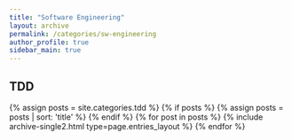 ```yaml
---
title: "Software Engineering"
layout: archive
permalink: /categories/sw-engineering
author_profile: true
sidebar_main: true
---
```


## TDD
{% assign posts = site.categories.tdd %}
{% if posts %}
  {% assign posts = posts | sort: 'title' %}
{% endif %}
{% for post in posts %} {% include archive-single2.html type=page.entries_layout %} {% endfor %}
